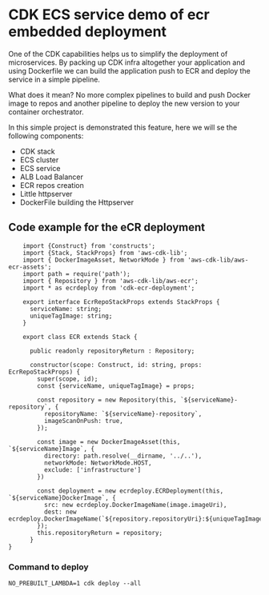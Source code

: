 # CDK ECS service demo of ecr embedded deployment

One of the CDK capabilities helps us to simplify the deployment of microservices. By packing up CDK infra altogether your application and using Dockerfile we can build the application push to ECR and deploy the service in a simple pipeline.

What does it mean? No more complex pipelines to build and push Docker image to repos and another pipeline to deploy the new version to your container orchestrator.

In this simple project is demonstrated this feature, here we will se the following components:

- CDK stack
- ECS cluster
- ECS service
- ALB Load Balancer
- ECR repos creation
- Little httpserver
- DockerFile building the Httpserver


## Code example for the eCR deployment
```
    import {Construct} from 'constructs';
    import {Stack, StackProps} from 'aws-cdk-lib';
    import { DockerImageAsset, NetworkMode } from 'aws-cdk-lib/aws-ecr-assets';
    import path = require('path');
    import { Repository } from 'aws-cdk-lib/aws-ecr';
    import * as ecrdeploy from 'cdk-ecr-deployment';
    
    export interface EcrRepoStackProps extends StackProps {
      serviceName: string;
      uniqueTagImage: string;
    }
    
    export class ECR extends Stack {
    
      public readonly repositoryReturn : Repository;
    
      constructor(scope: Construct, id: string, props: EcrRepoStackProps) {
        super(scope, id);
        const {serviceName, uniqueTagImage} = props;
    
        const repository = new Repository(this, `${serviceName}-repository`, {
          repositoryName: `${serviceName}-repository`,
          imageScanOnPush: true,
        });
    
        const image = new DockerImageAsset(this, `${serviceName}Image`, {
          directory: path.resolve(__dirname, '../..'),
          networkMode: NetworkMode.HOST,
          exclude: ['infrastructure']
        })
    
        const deployment = new ecrdeploy.ECRDeployment(this, `${serviceName}DockerImage`, {
          src: new ecrdeploy.DockerImageName(image.imageUri),
          dest: new ecrdeploy.DockerImageName(`${repository.repositoryUri}:${uniqueTagImage}`),
        });
        this.repositoryReturn = repository;
      }
}
```

### Command to deploy 

``NO_PREBUILT_LAMBDA=1 cdk deploy --all``